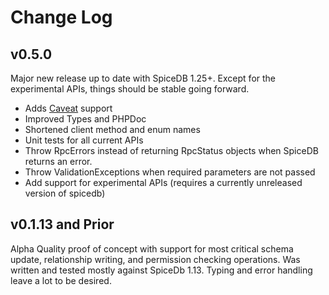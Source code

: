 # Change Log

## v0.5.0

Major new release up to date with SpiceDB 1.25+. Except for the experimental APIs, things should be stable going
forward.

* Adds [Caveat](https://authzed.com/docs/reference/caveats) support
* Improved Types and PHPDoc
* Shortened client method and enum names 
* Unit tests for all current APIs
* Throw RpcErrors instead of returning RpcStatus objects when SpiceDB returns an error.
* Throw ValidationExceptions when required parameters are not passed
* Add support for experimental APIs (requires a currently unreleased version of spicedb)

## v0.1.13 and Prior

Alpha Quality proof of concept with support for most critical schema update, relationship writing, and permission 
checking operations. Was written and tested mostly against SpiceDb 1.13. Typing and error handling leave a lot to be desired.

